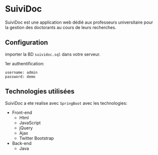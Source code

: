 # SuiviDoc
SuiviDoc est une application web dédié aux professeurs universitaire pour la gestion des doctorants au cours de leurs recherches.

## Configuration
importer la BD `suividoc.sql` dans votre serveur.

1er authentification:
```
username: admin
password: demo
```
## Technologies utilisées
SuiviDoc a ete realise avec `SpringBoot` avec les technologies:
- Front-end
  - Html
  - JavaScript
  - jQuery
  - Ajax
  - Twitter Bootstrap
- Back-end
  - Java
